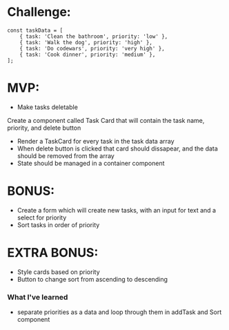 # Challenge:

```
const taskData = [
    { task: 'Clean the bathroom', priority: 'low' },
    { task: 'Walk the dog', priority: 'high' },
    { task: 'Do codewars', priority: 'very high' },
    { task: 'Cook dinner', priority: 'medium' },
];
```

# MVP:

- Make tasks deletable

Create a component called Task Card that will contain the task name, priority, and delete button

- Render a TaskCard for every task in the task data array
- When delete button is clicked that card should dissapear, and the data should be removed from the array
- State should be managed in a container component

# BONUS:

- Create a form which will create new tasks, with an input for text and a select for priority
- Sort tasks in order of priority

# EXTRA BONUS:

- Style cards based on priority
- Button to change sort from ascending to descending

### What I've learned

- separate priorities as a data and loop through them in addTask and Sort component
